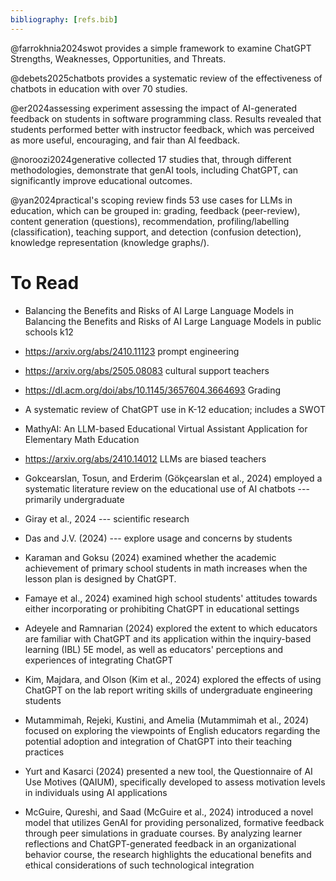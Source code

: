 ```yaml
---
bibliography: [refs.bib]
---
```


@farrokhnia2024swot provides a simple framework to examine ChatGPT Strengths, Weaknesses, Opportunities, and Threats. 

@debets2025chatbots provides a systematic review of the effectiveness of chatbots in education with over 70 studies. 


@er2024assessing experiment assessing the impact of AI-generated feedback on students in software programming class. Results revealed that students performed better with instructor feedback, which was perceived as more useful, encouraging, and fair than AI feedback.

@noroozi2024generative collected 17 studies that, through different methodologies, demonstrate that genAI tools, including ChatGPT, can significantly improve educational outcomes.

@yan2024practical's scoping review finds 53 use cases for LLMs in education, which can be grouped in: grading, feedback (peer-review), content generation (questions), recommendation, profiling/labelling (classification), teaching support, and detection (confusion detection), knowledge representation (knowledge graphs/). 

# To Read

- Balancing the Benefits and Risks of AI Large Language Models in Balancing the Benefits and Risks of AI Large Language Models in public schools k12

- https://arxiv.org/abs/2410.11123 prompt engineering

- https://arxiv.org/abs/2505.08083 cultural support teachers

- https://dl.acm.org/doi/abs/10.1145/3657604.3664693 Grading

- A systematic review of ChatGPT use in K-12 education; includes a SWOT


- MathyAI: An LLM-based Educational Virtual Assistant
Application for Elementary Math Education

- https://arxiv.org/abs/2410.14012 LLMs are biased teachers

- Gokcearslan, Tosun, and Erderim (Gökçearslan et al., 2024) employed a systematic literature review
on the educational use of AI chatbots --- primarily undergraduate 

- Giray et al., 2024 --- scientific research 

- Das and J.V. (2024)  --- explore usage and concerns by students 


- Karaman and Goksu (2024) examined whether the academic achievement of primary school students in math
increases when the lesson plan is designed by ChatGPT. 


- Famaye et al., 2024) examined high school students' attitudes towards either
incorporating or prohibiting ChatGPT in educational settings


- Adeyele and Ramnarian (2024) explored the extent to which educators are familiar with ChatGPT and its
application within the inquiry-based learning (IBL) 5E model, as well as educators' perceptions and experiences
of integrating ChatGPT


- Kim, Majdara, and Olson (Kim et al., 2024) explored the effects of using ChatGPT on the lab report writing skills of undergraduate engineering students

- Mutammimah, Rejeki, Kustini, and Amelia (Mutammimah et al., 2024) focused on exploring the viewpoints of
English educators regarding the potential adoption and integration of ChatGPT into their teaching practices

- Yurt and Kasarci (2024) presented a new tool, the Questionnaire of AI Use Motives (QAIUM), specifically
developed to assess motivation levels in individuals using AI applications

- McGuire, Qureshi, and Saad (McGuire et al., 2024) introduced a novel model that utilizes GenAI for providing
personalized, formative feedback through peer simulations in graduate courses. By analyzing learner reflections
and ChatGPT-generated feedback in an organizational behavior course, the research highlights the educational
benefits and ethical considerations of such technological integration